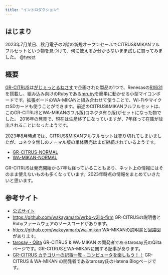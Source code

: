 ```yaml
---
title: "イントロダクション"
---
```


## はじまり

2023年7月某日、秋月電子の2階の新規オープンセールでCITRUS&MIKANフルフルセットという物を見つけて、何に使えるか分からないまま試しに買ってみました。
@[tweet](https://twitter.com/k_takata/status/1675070606075895808)


## 概要

[GR-CITRUS](https://www.renesas.com/jp/ja/products/gadget-renesas/boards/gr-citrus)は[がじぇっとるねさす](https://www.renesas.com/jp/ja/products/gadget-renesas)で企画された製品の1つで、Renesasの[RX631](https://www.renesas.com/jp/ja/products/microcontrollers-microprocessors/rx-32-bit-performance-efficiency-mcus/rx631-32-bit-microcontrollers-enhanced-security-image-capture)を搭載し、組み込み向けのRubyである[mruby](https://github.com/mruby/mruby)を簡単に動かせる小型マイコンボードです。拡張ボードのWA-MIKANと組み合わせて使うことで、Wi-FiやマイクロSDカードも使うことができます。前述のCITRUS&MIKANフルフルセットは、このGR-CITRUSとWA-MIKANのフル版(コネクタ有り版)がセットになった物でした。
2016年の発売で、現在は生産終了になっていますが、7年経って在庫が放出されることになったようです。

2023年8月時点では、CITRUS&MIKANフルフルセットは売り切れてしまいましたが、コネクタ無しのノーマル版の単体販売はまだ継続されているようです。

* [GR-CITRUS-NORMAL](https://akizukidenshi.com/catalog/g/g111217/)
* [WA-MIKAN-NORMAL](https://akizukidenshi.com/catalog/g/g111218/)

GR-CITRUSは発売開始から7年も経っていることもあり、ネット上の情報にはそのまま使えないものも多くなっています。2023年時点の情報をまとめていきたいと思います。


## 参考サイト

* [公式サイト](https://www.renesas.com/jp/ja/products/gadget-renesas/boards/gr-citrus)
* <https://github.com/wakayamarb/wrbb-v2lib-firm>
  GR-CITRUSの説明書とRubyファームウェアのソースコードがあります。
* <https://github.com/wakayamarb/wa-mikan>
  WA-MIKANの説明書と回路図があります。
* [tarosay - Qiita](https://qiita.com/tarosay)
  GR-CITRUS & WA-MIKAN の開発者であるtarosay氏のQiitaページです。GR-CITRUSとWA-MIKANに関する記事があります。
* [GR-CITRUS カテゴリーの記事一覧 - コンピュータを楽しもう！！](https://tarosay.hatenablog.com/archive/category/GR-CITRUS)
  GR-CITRUS & WA-MIKAN の開発者であるtarosay氏のHatena Blogページです。
